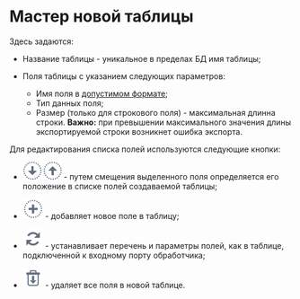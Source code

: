 # Мастер новой таблицы

 Здесь задаются:

* Название таблицы - уникальное в пределах БД имя таблицы;

* Поля таблицы с указанием следующих параметров:
  * Имя поля в [допустимом формате](app/glossary/datasetfieldoptions#имя);
  * Тип данных поля;
  * Размер (только для строкового поля) - максимальная длинна строки. **Важно:** при превышении максимального значения длины экспортируемой строки возникнет ошибка экспорта.

Для редактирования списка полей используются следующие кнопки:

* ![](../../../media/app/processors/move_in_list-01.svg) ![](../../../media/app/processors/move_in_list-02.svg) - путем смещения выделенного поля определяется его положение в списке полей создаваемой таблицы;

* ![](../../../media/app/icons/toolbar_18/toolbar_18_27.svg) - добавляет новое поле в таблицу;

* ![](../../../media/app/icons/toolbar_18/toolbar_18_121.svg) - устанавливает перечень и параметры полей, как в таблице, подключенной к входному порту обработчика;

* ![](../../../media/app/icons/toolbar_18/toolbar_18_127.svg) - удаляет все поля в новой таблице.
